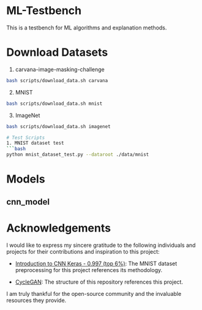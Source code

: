 # ML-Testbench
This is a testbench for ML algorithms and explanation methods.

# Download Datasets
1. carvana-image-masking-challenge
```bash
bash scripts/download_data.sh carvana
```
2. MNIST
```bash
bash scripts/download_data.sh mnist
```
3. ImageNet
```bash
bash scripts/download_data.sh imagenet

# Test Scripts
1. MNIST dataset test
```bash
python mnist_dataset_test.py --dataroot ./data/mnist
```

# Models
## cnn_model

# Acknowledgements
I would like to express my sincere gratitude to the following individuals and projects for their contributions and inspiration to this project:

- [Introduction to CNN Keras - 0.997 (top 6%)](https://www.kaggle.com/code/yassineghouzam/introduction-to-cnn-keras-0-997-top-6#2.1-Load-data): The MNIST dataset preprocessing for this project references its methodology.

- [CycleGAN](https://github.com/junyanz/CycleGAN): The structure of this repository references this project.

I am truly thankful for the open-source community and the invaluable resources they provide.
